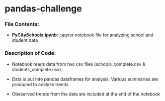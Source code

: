 # pandas-challenge

### File Contents:

- **PyCitySchools.ipynb:** jupyter notebook file for analyzing school and student data

### Description of Code:

- Notebook reads data from two csv files (schools_complete.csv & students_complete.csv).

- Data is put into pandas dataframes for analysis. Various summaries are produced to analyze trends.

- Obeserved trends from the data are included at the end of the notebook
